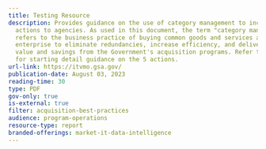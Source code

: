 ```yaml
---
title: Testing Resource
description: Provides guidance on the use of category management to include 5
  actions to agencies. As used in this document, the term "category management"
  refers to the business practice of buying common goods and services as an
  enterprise to eliminate redundancies, increase efficiency, and deliver more
  value and savings from the Government's acquisition programs. Refer to Page 4
  for starting detail guidance on the 5 actions.
url-link: https://itvmo.gsa.gov/
publication-date: August 03, 2023
reading-time: 30
type: PDF
gov-only: true
is-external: true
filter: acquisition-best-practices
audience: program-operations
resource-type: report
branded-offerings: market-it-data-intelligence
---
```


